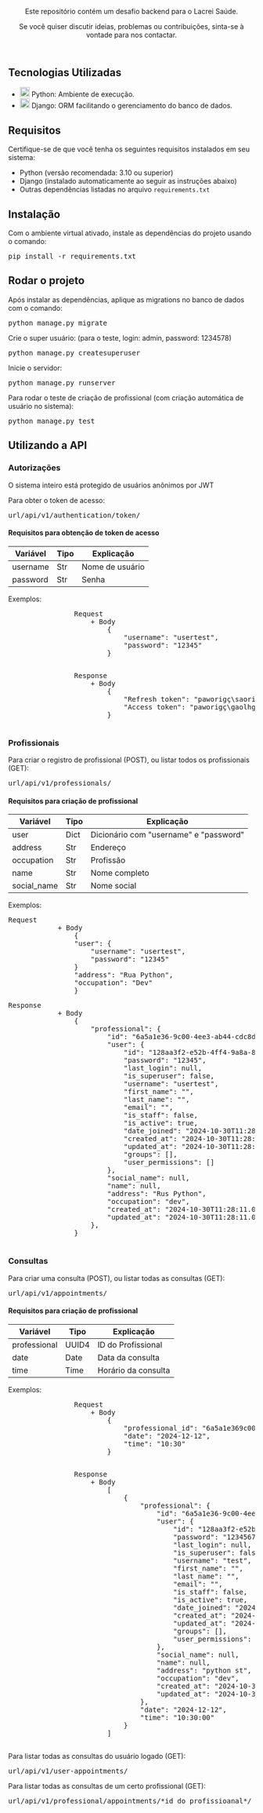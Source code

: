 
<body>
    <header>
        <p>Este repositório contém um desafio backend para o Lacrei Saúde.</p>
        <p>Se você quiser discutir ideias, problemas ou contribuições, sinta-se à vontade para nos contactar.</p>
    </header>
    <section>
        <h2>Tecnologias Utilizadas</h2>
        <ul>
            <li><img src="https://skillicons.dev/icons?i=python" width="20" height="20"/> Python: Ambiente de execução.</li>
            <li><img src="https://skillicons.dev/icons?i=django" width="20" height="20"/> Django: ORM facilitando o gerenciamento do banco de dados.</li>
        </ul>
    </section>
    <section>
        <h2>Requisitos</h2>
        <p>Certifique-se de que você tenha os seguintes requisitos instalados em seu sistema:</p>
        <ul>
            <li>Python (versão recomendada: 3.10 ou superior)</li>
            <li>Django (instalado automaticamente ao seguir as instruções abaixo)</li>
            <li>Outras dependências listadas no arquivo <code>requirements.txt</code></li>
        </ul>
    </section>
    <section>
        <h2>Instalação</h2>
        <p>Com o ambiente virtual ativado, instale as dependências do projeto usando o comando:</p>
        <div class="highlight highlight-source-shell notranslate position-relative overflow-auto" dir="auto"><pre>pip install -r requirements.txt</pre></div>
    </section>
    <section>
        <h2>Rodar o projeto</h2>
        <p>Após instalar as dependências, aplique as migrations no banco de dados com o comando:</p>
        <div class="highlight highlight-source-shell notranslate position-relative overflow-auto" dir="auto"><pre>python manage.py migrate</pre></div>
        <p>Crie o super usuário: (para o teste, login: admin, password: 1234578)</p>
        <div class="highlight highlight-source-shell notranslate position-relative overflow-auto" dir="auto"><pre>python manage.py createsuperuser</pre></div>
        <p>Inicie o servidor:</p>
        <div class="highlight highlight-source-shell notranslate position-relative overflow-auto" dir="auto"><pre>python manage.py runserver</pre></div>
        <p>Para rodar o teste de criação de profissional (com criação automática de usuário no sistema):</p>
        <div class="highlight highlight-source-shell notranslate position-relative overflow-auto" dir="auto"><pre>python manage.py test</pre></div>  
        </div>
    </section>
    <section>
        <h2>Utilizando a API</h2>
        <h3>Autorizações</h3>
        <p>O sistema inteiro está protegido de usuários anônimos por JWT</p>
        <p>Para obter o token de acesso:</p>
        <div class="highlight highlight-source-shell notranslate position-relative overflow-auto" dir="auto"><pre>url/api/v1/authentication/token/</pre></div>
        <div>
            <h4>Requisitos para obtenção de token de acesso</h4>
            <table>
                <thead>
                    <th>Variável</th>
                    <th>Tipo</th>
                    <th>Explicação</th>
                </thead>
                <tbody>
                    <tr>
                        <td>username</td>
                        <td>Str</td>
                        <td>Nome de usuário</td>
                    </tr>
                    <tr>
                        <td>password</td>
                        <td>Str</td>
                        <td>Senha</td>
                    </tr>
                </tbody>
            </table>
            <p>Exemplos:</p>
            <div class="highlight highlight-source-shell notranslate position-relative overflow-auto" dir="auto"><pre>
                Request
                    + Body
                        {
                            "username": "usertest",
                            "password": "12345"
                        }
            </pre></div>
            <div class="highlight highlight-source-shell notranslate position-relative overflow-auto" dir="auto"><pre>
                Response
                    + Body
                        {
                            "Refresh token": "paworigç\saorinhpaorhórhgóirhgpóieg~lh",
                            "Access token": "paworigç\gaolhgfrlkutfçagorghll.h~lh",                        
                        }
            </pre></div>
        </div>
        <h3>Profissionais</h3>
        <p>Para criar o registro de profissional (POST), ou listar todos os profissionais (GET):</p>
        <div class="highlight highlight-source-shell notranslate position-relative overflow-auto" dir="auto"><pre>url/api/v1/professionals/</pre></div>
        <div>
            <h4>Requisitos para criação de profissional</h4>
            <table>
                <thead>
                    <th>Variável</th>
                    <th>Tipo</th>
                    <th>Explicação</th>
                </thead>
                <tbody>
                    <tr>
                        <td>user</td>
                        <td>Dict</td>
                        <td>Dicionário com "username" e "password"</td>
                    </tr>
                    <tr>
                        <td>address</td>
                        <td>Str</td>
                        <td>Endereço</td>
                    </tr>
                    <tr>
                        <td>occupation</td>
                        <td>Str</td>
                        <td>Profissão</td>
                    </tr>
                    <tr>
                        <td>name</td>
                        <td>Str</td>
                        <td>Nome completo</td>
                    </tr>
                    <tr>
                        <td>social_name</td>
                        <td>Str</td>
                        <td>Nome social</td>
                    </tr>
                </tbody>
            </table>
            <p>Exemplos:</p>
            <div class="highlight highlight-source-shell notranslate position-relative overflow-auto" dir="auto"><pre>Request
            + Body
                {
                "user": {
                    "username": "usertest",
                    "password": "12345"
                }
                "address": "Rua Python",
                "occupation": "Dev"
                }</pre></div>
            <div class="highlight highlight-source-shell notranslate position-relative overflow-auto" dir="auto"><pre>Response
            + Body
                {
                    "professional": {
                        "id": "6a5a1e36-9c00-4ee3-ab44-cdc8d5096b54",
                        "user": {
                            "id": "128aa3f2-e52b-4ff4-9a8a-8ca9c461cdf0",
                            "password": "12345",
                            "last_login": null,
                            "is_superuser": false,
                            "username": "usertest",
                            "first_name": "",
                            "last_name": "",
                            "email": "",
                            "is_staff": false,
                            "is_active": true,
                            "date_joined": "2024-10-30T11:28:11.050565-03:00",
                            "created_at": "2024-10-30T11:28:11.050565-03:00",
                            "updated_at": "2024-10-30T11:28:11.050565-03:00",
                            "groups": [],
                            "user_permissions": []
                        },
                        "social_name": null,
                        "name": null,
                        "address": "Rus Python",
                        "occupation": "dev",
                        "created_at": "2024-10-30T11:28:11.059562-03:00",
                        "updated_at": "2024-10-30T11:28:11.059562-03:00"
                    },
                }
            </pre></div>            
        </div>
        <h3>Consultas</h3>
        <p>Para criar uma consulta (POST), ou listar todas as consultas (GET):</p>
        <div class="highlight highlight-source-shell notranslate position-relative overflow-auto" dir="auto"><pre>url/api/v1/appointments/</pre></div>
        <div>
            <h4>Requisitos para criação de profissional</h4>
            <table>
                <thead>
                    <th>Variável</th>
                    <th>Tipo</th>
                    <th>Explicação</th>
                </thead>
                <tbody>
                    <tr>
                        <td>professional</td>
                        <td>UUID4</td>
                        <td>ID do Profissional</td>
                    </tr>
                    <tr>
                        <td>date</td>
                        <td>Date</td>
                        <td>Data da consulta</td>
                    </tr>
                    <tr>
                        <td>time</td>
                        <td>Time</td>
                        <td>Horário da consulta</td>
                    </tr>
                </tbody>
            </table>
            <p>Exemplos:</p>
            <div class="highlight highlight-source-shell notranslate position-relative overflow-auto" dir="auto"><pre>
                Request
                    + Body
                        {   
                            "professional_id": "6a5a1e369c004ee3ab44cdc8d5096b54",
                            "date": "2024-12-12",
                            "time": "10:30"
                        }
            </pre></div>
            <div class="highlight highlight-source-shell notranslate position-relative overflow-auto" dir="auto"><pre>
                Response
                    + Body
                        [
                            {
                                "professional": {
                                    "id": "6a5a1e36-9c00-4ee3-ab44-cdc8d5096b54",
                                    "user": {
                                        "id": "128aa3f2-e52b-4ff4-9a8a-8ca9c461cdf0",
                                        "password": "12345678",
                                        "last_login": null,
                                        "is_superuser": false,
                                        "username": "test",
                                        "first_name": "",
                                        "last_name": "",
                                        "email": "",
                                        "is_staff": false,
                                        "is_active": true,
                                        "date_joined": "2024-10-30T11:28:11.050565-03:00",
                                        "created_at": "2024-10-30T11:28:11.050565-03:00",
                                        "updated_at": "2024-10-30T11:28:11.050565-03:00",
                                        "groups": [],
                                        "user_permissions": []
                                    },
                                    "social_name": null,
                                    "name": null,
                                    "address": "python st",
                                    "occupation": "dev",
                                    "created_at": "2024-10-30T11:28:11.059562-03:00",
                                    "updated_at": "2024-10-30T11:28:11.059562-03:00"
                                },
                                "date": "2024-12-12",
                                "time": "10:30:00"
                            }
                        ]
            </pre></div>            
        </div>
        <p>Para listar todas as consultas do usuário logado (GET):</p>
        <div class="highlight highlight-source-shell notranslate position-relative overflow-auto" dir="auto"><pre>url/api/v1/user-appointments/</pre></div>
        <p>Para listar todas as consultas de um certo profissional (GET):</p>
        <div class="highlight highlight-source-shell notranslate position-relative overflow-auto" dir="auto"><pre>url/api/v1/professional/appointments/*id do profissioanal*/</pre></div>
    </section>
</body>